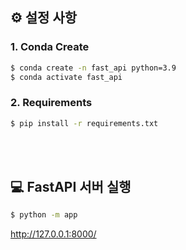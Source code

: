 ## ⚙️ 설정 사항

### 1. Conda Create
```bash
$ conda create -n fast_api python=3.9
$ conda activate fast_api
```

### 2. Requirements

```bash
$ pip install -r requirements.txt
```
<br><br>
## 💻 FastAPI 서버 실행

```bash
$ python -m app 
```

http://127.0.0.1:8000/